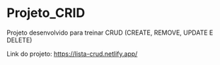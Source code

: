 # Projeto_CRID
Projeto desenvolvido para treinar CRUD (CREATE, REMOVE, UPDATE E DELETE)

Link do projeto: https://lista-crud.netlify.app/
